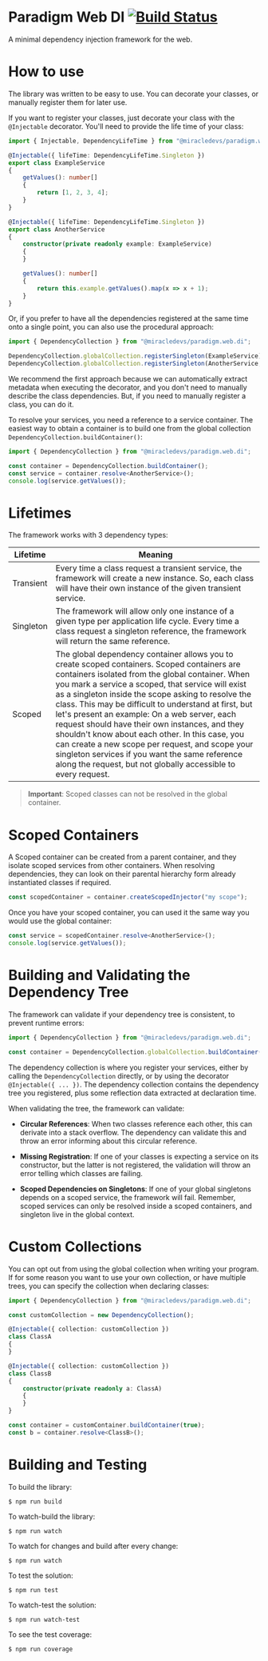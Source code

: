 # Paradigm Web DI [![Build Status](https://travis-ci.org/MiracleDevs/Paradigm.Web.DI.svg?branch=master)](https://travis-ci.org/MiracleDevs/Paradigm.Web.DI)
A minimal dependency injection framework for the web.

# How to use
The library was written to be easy to use. You can decorate your classes, or manually register them for later use.

If you want to register your classes, just decorate your class with the `@Injectable` decorator. You'll need to provide the life time of your class:

```typescript
import { Injectable, DependencyLifeTime } from "@miracledevs/paradigm.web.di";

@Injectable({ lifeTime: DependencyLifeTime.Singleton })
export class ExampleService
{
    getValues(): number[]
    {
        return [1, 2, 3, 4];
    }
}

@Injectable({ lifeTime: DependencyLifeTime.Singleton })
export class AnotherService
{
    constructor(private readonly example: ExampleService)
    {
    }

    getValues(): number[]
    {
        return this.example.getValues().map(x => x + 1);
    }
}
```

Or, if you prefer to have all the dependencies registered at the same time onto a single point, you can also use the procedural approach:

```typescript
import { DependencyCollection } from "@miracledevs/paradigm.web.di";

DependencyCollection.globalCollection.registerSingleton(ExampleService);
DependencyCollection.globalCollection.registerSingleton(AnotherService, [ ExampleService ]);
```

We recommend the first approach because we can automatically extract metadata when executing the decorator, and you don't need to manually
describe the class dependencies. But, if you need to manually register a class, you can do it.

To resolve your services, you need a reference to a service container. The easiest way to obtain a container is to build one from the
global collection `DependencyCollection.buildContainer()`:

```typescript
import { DependencyCollection } from "@miracledevs/paradigm.web.di";

const container = DependencyCollection.buildContainer();
const service = container.resolve<AnotherService>();
console.log(service.getValues());
```

# Lifetimes
The framework works with 3 dependency types:

| Lifetime | Meaning |
| --- | --- |
| Transient | Every time a class request a transient service, the framework will create a new instance. So, each class will have their own instance of the given transient service. |
| Singleton | The framework will allow only one instance of a given type per application life cycle. Every time a class request a singleton reference, the framework will return the same reference. |
| Scoped | The global dependency container allows you to create scoped containers. Scoped containers are containers isolated from the global container. When you mark a service a scoped, that service will exist as a singleton inside the scope asking to resolve the class. This may be difficult to understand at first, but let's present an example: On a web server, each request should have their own instances, and they shouldn't know about each other. In this case, you can create a new scope per request, and scope your singleton services if you want the same reference along the request, but not globally accessible to every request.|

> **Important**: Scoped classes can not be resolved in the global container.

# Scoped Containers
A Scoped container can be created from a parent container, and they isolate scoped services from other containers. When resolving dependencies, they can look on their parental hierarchy form already instantiated classes if required.

```typescript
const scopedContainer = container.createScopedInjector("my scope");
```

Once you have your scoped container, you can used it the same way you would use the global container:
```typescript
const service = scopedContainer.resolve<AnotherService>();
console.log(service.getValues());
```

# Building and Validating the Dependency Tree
The framework can validate if your dependency tree is consistent, to prevent runtime errors:

```typescript
import { DependencyCollection } from "@miracledevs/paradigm.web.di";

const container = DependencyCollection.globalCollection.buildContainer(true);
```

The dependency collection is where you register your services, either by calling the `DependencyCollection` directly, or by using the decorator `@Injectable({ ... })`. The dependency collection contains the dependency tree you registered, plus some reflection data extracted at declaration time.

When validating the tree, the framework can validate:

- **Circular References**: When two classes reference each other, this can derivate into a stack overflow. The dependency can validate this and throw an error informing about this circular reference.

- **Missing Registration**: If one of your classes is expecting a service on its constructor, but the latter is not registered, the validation will throw an error telling which classes are failing.

- **Scoped Dependencies on Singletons**: If one of your global singletons depends on a scoped service, the framework will fail. Remember, scoped services can only be resolved inside a scoped containers, and singleton live in the global context.

# Custom Collections
You can opt out from using the global collection when writing your program. If for some reason you want to use your own collection, or have multiple trees, you can specify the collection when declaring classes:

```typescript
import { DependencyCollection } from "@miracledevs/paradigm.web.di";

const customCollection = new DependencyCollection();

@Injectable({ collection: customCollection })
class ClassA
{
}

@Injectable({ collection: customCollection })
class ClassB
{
    constructor(private readonly a: ClassA)
    {
    }
}

const container = customContainer.buildContainer(true);
const b = container.resolve<ClassB>();
```

# Building and Testing

To build the library:
```shell
$ npm run build
```

To watch-build the library:
```shell
$ npm run watch
```

To watch for changes and build after every change:
```shell
$ npm run watch
```

To test the solution:
```shell
$ npm run test
```

To watch-test the solution:
```shell
$ npm run watch-test
```

To see the test coverage:
```shell
$ npm run coverage
```
